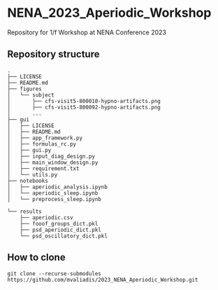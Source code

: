 # NENA_2023_Aperiodic_Workshop
Repository for 1/f Workshop at NENA Conference 2023 

## Repository structure

```Shell
.
├── LICENSE
├── README.md
├── figures
│   └── subject
│       ├── cfs-visit5-800010-hypno-artifacts.png
│       ├── cfs-visit5-800092-hypno-artifacts.png
│       ...
├── gui
│   ├── LICENSE
│   ├── README.md
│   ├── app_framework.py
│   ├── formulas_rc.py
│   ├── gui.py
│   ├── input_diag_design.py
│   ├── main_window_design.py
│   ├── requirement.txt
│   └── utils.py
├── notebooks
│   ├── aperiodic_analysis.ipynb
│   └── aperiodic_sleep.ipynb
│   └── preprocess_sleep.ipynb

└── results
    ├── aperiodic.csv
    ├── fooof_groups_dict.pkl
    ├── psd_aperiodic_dict.pkl
    └── psd_oscillatory_dict.pkl
```

## How to clone
```Shell
git clone --recurse-submodules https://github.com/mvaliadis/2023_NENA_Aperiodic_Workshop.git
```
